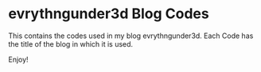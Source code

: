 # evrythngunder3d Blog Codes
This contains the codes used in my blog evrythngunder3d.
Each Code has the title of the blog in which it is used.

Enjoy!
